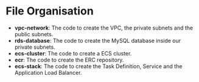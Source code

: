 # File Organisation

* **vpc-network**: The code to create the VPC, the private subnets and the public subnets.
* **rds-database**: The code to create the MySQL database inside our private subnets.
* **ecs-cluster**: The code to create a ECS cluster.
* **ecr**: The code to create the ERC repository.
* **ecs-stack**: The code to create the Task Definition, Service and the Application Load Balancer.
